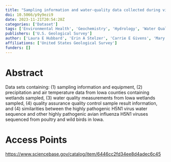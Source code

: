 ```yaml
---
title: "Sampling information and water-quality data collected during viable avian influenza virus sampling in Iowa wetlands, 2022"
doi: 10.5066/p9y9ezi9
date: 2023-11-21T20:54:28Z
categories: ['Dataset']
tags: ['Environmental Health', 'Geochemistry', 'Hydrology', 'Water Quality', 'Wildlife Disease']
publishers: ['U.S. Geological Survey']
author: ['Laura E Hubbard', 'Erin A Stelzer', 'Carrie E Givens', 'Mary Lea Killian', 'Rebecca L Poulson']
affiliations: ['United States Geological Survey']
funders: []
---
```


# Abstract
Data sets containing: (1) sampling information and equipment, (2) precipitation and air temperature data from Iowa counties containing wetlands sampled, (3) water quality measurements from Iowa wetlands sampled, (4) quality assurance quality control sample result information, and (4) similarities between the highly pathogenic H5N1 virus water sequence and other highly pathogenic avian influenza H5N1 viruses sequenced from poultry and wild birds in Iowa.

# Access Points
https://www.sciencebase.gov/catalog/item/6446cc2fd34ee8d4adec6c45
